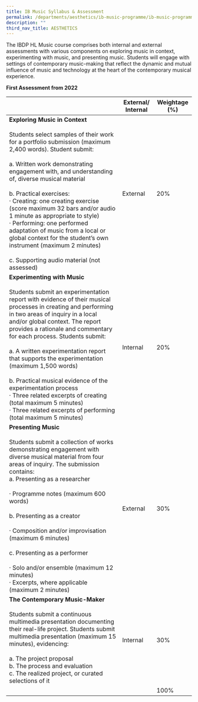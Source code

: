 ```yaml
---
title: IB Music Syllabus & Assessment
permalink: /departments/aesthetics/ib-music-programme/ib-music-programme-syllabus-assessment/
description: ""
third_nav_title: AESTHETICS
---
```

The IBDP HL Music course comprises both internal and external assessments with various components on exploring music in context, experimenting with music, and presenting music. Students will engage with settings of contemporary music-making that reflect the dynamic and mutual influence of music and technology at the heart of the contemporary musical experience.

**First Assessment from 2022**

|        |  External/ Internal    |   Weightage (%)   |
|-----------|---------------|------|
| **Exploring Music in Context**<br><br>Students select samples of their work for a portfolio submission (maximum 2,400 words). Student submit:<br><br>a.   Written work demonstrating engagement with, and understanding of, diverse musical material<br> <br>b.   Practical exercises:<br>·      Creating: one creating exercise (score maximum 32 bars and/or audio 1 minute as appropriate to style)<br>·      Performing: one performed adaptation of music from a local or global context for the student’s own instrument (maximum 2 minutes)<br><br>c.    Supporting audio material (not assessed)                      | External      | 20%  |
| **Experimenting with Music**<br><br>Students submit an experimentation report with evidence of their musical processes in creating and performing in two areas of inquiry in a local and/or global context. The report provides a rationale and commentary for each process. Students submit:<br><br>a.   A written experimentation report that supports the experimentation (maximum 1,500 words)<br> <br>b.   Practical musical evidence of the experimentation process<br>·      Three related excerpts of creating (total maximum 5 minutes)<br>·      Three related excerpts of performing (total maximum 5 minutes) | Internal      | 20%  |
| **Presenting Music**<br><br>Students submit a collection of works demonstrating engagement with diverse musical material from four areas of inquiry. The submission contains:<br>a.    Presenting as a researcher<br> <br>·      Programme notes (maximum 600 words)<br> <br>b.    Presenting as a creator<br> <br>·      Composition and/or improvisation (maximum 6 minutes)<br> <br>c.    Presenting as a performer<br> <br>·      Solo and/or ensemble (maximum 12 minutes)<br>·      Excerpts, where applicable (maximum 2 minutes)                                                                              | External      | 30%  |
| **The Contemporary Music-Maker**<br><br>Students submit a continuous multimedia presentation documenting their real-life project. Students submit multimedia presentation (maximum 15 minutes), evidencing:<br><br>a.    The project proposal<br>b.    The process and evaluation<br>c.    The realized project, or curated selections of it<br>                                   | Internal      | 30%  |
|                                                                                                                                                                                                                                                                                                                                                                                                                                                                                                                                                                                                                   |               | 100% |